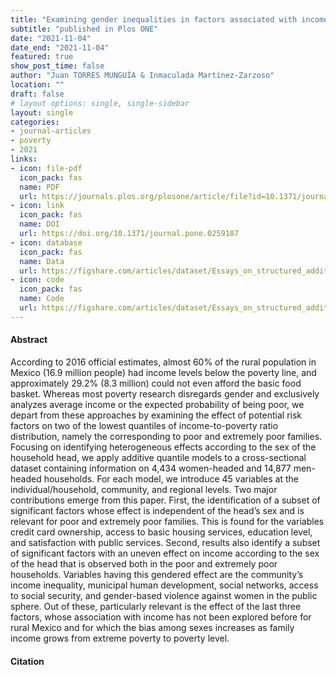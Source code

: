 ```yaml
---
title: "Examining gender inequalities in factors associated with income poverty in Mexican rural households"
subtitle: "published in Plos ONE"
date: "2021-11-04"
date_end: "2021-11-04"
featured: true
show_post_time: false
author: "Juan TORRES MUNGUÍA & Inmaculada Martínez-Zarzoso"
location: ""
draft: false
# layout options: single, single-sidebar
layout: single
categories:
- journal-articles
- poverty
- 2021
links:
- icon: file-pdf
  icon_pack: fas
  name: PDF
  url: https://journals.plos.org/plosone/article/file?id=10.1371/journal.pone.0259187&type=printable
- icon: link
  icon_pack: fas
  name: DOI
  url: https://doi.org/10.1371/journal.pone.0259187
- icon: database
  icon_pack: fas
  name: Data
  url: https://figshare.com/articles/dataset/Essays_on_structured_additive_regression_models_applied_to_data_in_development_economics_Electronic_material_/21183271
- icon: code
  icon_pack: fas
  name: Code
  url: https://figshare.com/articles/dataset/Essays_on_structured_additive_regression_models_applied_to_data_in_development_economics_Electronic_material_/21183271
---
```


<h4> Abstract </h4>
According to 2016 official estimates, almost 60% of the rural population in Mexico (16.9 million people) had income levels below the poverty line, and approximately 29.2% (8.3 million) could not even afford the basic food basket. Whereas most poverty research disregards gender and exclusively analyzes average income or the expected probability of being poor, we depart from these approaches by examining the effect of potential risk factors on two of the lowest quantiles of income-to-poverty ratio distribution, namely the corresponding to poor and extremely poor families. Focusing on identifying heterogeneous effects according to the sex of the household head, we apply additive quantile models to a cross-sectional dataset containing information on 4,434 women-headed and 14,877 men-headed households. For each model, we introduce 45 variables at the individual/household, community, and regional levels. Two major contributions emerge from this paper. First, the identification of a subset of significant factors whose effect is independent of the head’s sex and is relevant for poor and extremely poor families. This is found for the variables credit card ownership, access to basic housing services, education level, and satisfaction with public services. Second, results also identify a subset of significant factors with an uneven effect on income according to the sex of the head that is observed both in the poor and extremely poor households. Variables having this gendered effect are the community’s income inequality, municipal human development, social networks, access to social security, and gender-based violence against women in the public sphere. Out of these, particularly relevant is the effect of the last three factors, whose association with income has not been explored before for rural Mexico and for which the bias among sexes increases as family income grows from extreme poverty to poverty level.

<h4 id="citation">Citation</h4>
<div id="citation-content"></div>

<script>
function generateCitationHTML(entry) {
  const authors = `<strong>${entry.author.replace(/[{}]/g, '').replace(/,(\s*)$/, '')}</strong>`;
  const year = entry.year.replace(/[{}]/g, '').replace(/,(\s*)$/, '');
  const title = entry.title.replace(/[{}]/g, '').replace(/,(\s*)$/, '');
  const volume = entry.volume.replace(/[{}]/g, '').replace(/,(\s*)$/, '');
  const number = entry.number.replace(/[{}]/g, '').replace(/,(\s*)$/, '');
  const journal = entry.journal.replace(/[{}]/g, '').replace(/,(\s*)$/, '');
  const url = entry.url.replace(/[{}]/g, '').replace(/,(\s*)$/, '');
  const doi = entry.doi.replace(/[{}]/g, '').replace(/,(\s*)$/, '');

  const citationHTML = `
    <p>${authors} (${year}) <em>${title}</em>. ${journal}, ${volume}(${number}). <a href="${url}" target="_blank">${doi}</a>.</p>
    <p>Download the article citation in BibTex format (compatible with BibDesk, LaTeX) <a href="cite.bib"><i class="fas fa-file-download"></i></a>.</p>
  `;
  
  return citationHTML;

}

  // Main function to fetch .bib file and generate HTML
  function main() {
    // AJAX request to fetch .bib file
    var xhr = new XMLHttpRequest();
    xhr.open("GET", "cite.bib", true);
    xhr.onreadystatechange = function() {
      if (xhr.readyState == 4 && xhr.status == 200) {
        // Parse BibTeX into JSON
        var bibData = parseBibtex(xhr.responseText);

        // Generate HTML for each entry
        var citationDiv = document.getElementById('citation-content');
        bibData.entries.forEach(entry => {
          const citationHTML = generateCitationHTML(entry);
          citationDiv.innerHTML += citationHTML;
        });
      }
    };
    xhr.send();
  }

  // Parse BibTeX into JSON
  function parseBibtex(bibtex) {
    // Split BibTeX into individual entries
    var entries = bibtex.split('\n\n');

    // Initialize an array to store parsed entries
    var parsedEntries = [];

    // Parse each entry
    entries.forEach(entry => {
      // Split entry into lines
      var lines = entry.split('\n');

      // Initialize an object to store parsed entry fields
      var parsedEntry = {};

      // Parse each field
      lines.forEach(line => {
        // Ignore empty lines and comments
        if (line.trim() !== '' && !line.startsWith('%')) {
          // Split line into key and value
          var parts = line.split('=');
          var key = parts[0].trim();
          var value = parts.slice(1).join('=').trim();

          // Store key-value pair in parsed entry
          parsedEntry[key] = value;
        }
      });

      // Add parsed entry to array
      parsedEntries.push(parsedEntry);
    });

    // Return parsed entries
    return { entries: parsedEntries };
  }

  // Run main function
  main();
</script>